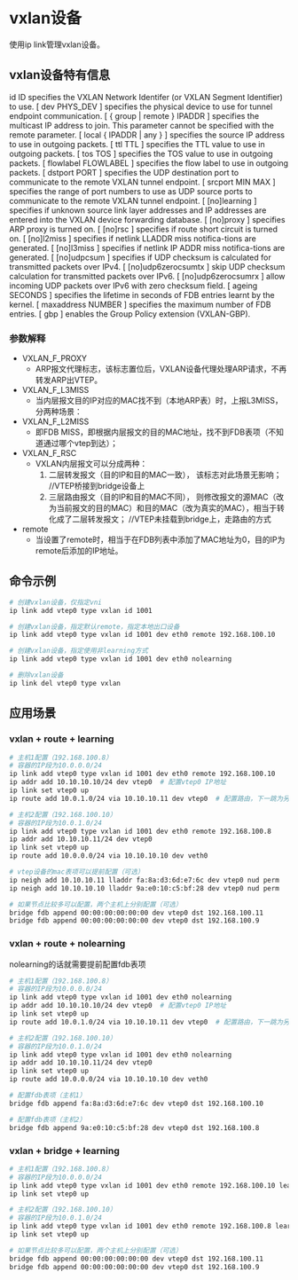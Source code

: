 # vxlan设备

使用ip link管理vxlan设备。


## vxlan设备特有信息

id ID 						    specifies the VXLAN Network Identifer (or VXLAN Segment Identifier) to use.
[ dev PHYS_DEV  ] 		        specifies the physical device to use for tunnel endpoint communication.
[ { group | remote } IPADDR ] 	specifies the multicast IP address to join.  This parameter cannot be specified with the remote parameter.
[ local { IPADDR | any } ] 		specifies the source IP address to use in outgoing packets.
[ ttl TTL ] 					specifies the TTL value to use in outgoing packets.
[ tos TOS ] 					specifies the TOS value to use in outgoing packets.
[ flowlabel FLOWLABEL ] 		specifies the flow label to use in outgoing packets.
[ dstport PORT ] 				specifies the UDP destination port to communicate to the remote VXLAN tunnel endpoint.
[ srcport MIN MAX ] 			specifies the range of port numbers to use as UDP source ports to communicate to the remote VXLAN tunnel endpoint.
[ [no]learning ] 				specifies if unknown source link layer addresses and IP addresses are entered into the VXLAN device forwarding database.
[ [no]proxy ] 					specifies ARP proxy is turned on.
[ [no]rsc ] 					specifies if route short circuit is turned on.
[ [no]l2miss ] 					specifies if netlink LLADDR miss notifica-tions are generated.
[ [no]l3miss ] 					specifies if netlink IP ADDR miss notifica-tions are generated.
[ [no]udpcsum ] 				specifies if UDP checksum is calculated for transmitted packets over IPv4.
[ [no]udp6zerocsumtx ] 			skip UDP checksum calculation for transmitted packets over IPv6.
[ [no]udp6zerocsumrx ] 			allow incoming UDP packets over IPv6 with zero checksum field.
[ ageing SECONDS ] 				specifies the lifetime in seconds of FDB entries learnt by the kernel.
[ maxaddress NUMBER ] 			specifies the maximum number of FDB entries.
[ gbp ]							enables the Group Policy extension (VXLAN-GBP).


### 参数解释

* VXLAN_F_PROXY
  * ARP报文代理标志，该标志置位后，VXLAN设备代理处理ARP请求，不再转发ARP出VTEP。
* VXLAN_F_L3MISS 
  * 当内层报文目的IP对应的MAC找不到（本地ARP表）时，上报L3MISS，分两种场景：
* VXLAN_F_L2MISS
  * 即FDB MISS，即根据内层报文的目的MAC地址，找不到FDB表项（不知道通过哪个vtep到达）；
* VXLAN_F_RSC
  * VXLAN内层报文可以分成两种：
    1. 二层转发报文（目的IP和目的MAC一致）， 该标志对此场景无影响；   //VTEP桥接到bridge设备上
    2. 三层路由报文（目的IP和目的MAC不同）， 则修改报文的源MAC（改为当前报文的目的MAC）和目的MAC（改为真实的MAC），相当于转化成了二层转发报文；  //VTEP未挂载到bridge上，走路由的方式
* remote 
  * 当设置了remote时，相当于在FDB列表中添加了MAC地址为0，目的IP为remote后添加的IP地址。


## 命令示例

```bash
# 创建vxlan设备，仅指定vni
ip link add vtep0 type vxlan id 1001

# 创建vxlan设备，指定默认remote，指定本地出口设备
ip link add vtep0 type vxlan id 1001 dev eth0 remote 192.168.100.10

# 创建vxlan设备，指定使用非learning方式
ip link add vtep0 type vxlan id 1001 dev eth0 nolearning

# 删除vxlan设备
ip link del vtep0 type vxlan
```


## 应用场景

### vxlan + route + learning

```bash
# 主机1配置（192.168.100.8）
# 容器的IP段为10.0.0.0/24
ip link add vtep0 type vxlan id 1001 dev eth0 remote 192.168.100.10 
ip addr add 10.10.10.10/24 dev vtep0  # 配置vtep0 IP地址
ip link set vtep0 up
ip route add 10.0.1.0/24 via 10.10.10.11 dev vtep0  # 配置路由，下一跳为另一端的vtep设备的IP地址

# 主机2配置（192.168.100.10）
# 容器的IP段为10.0.1.0/24
ip link add vtep0 type vxlan id 1001 dev eth0 remote 192.168.100.8
ip addr add 10.10.10.11/24 dev vtep0
ip link set vtep0 up
ip route add 10.0.0.0/24 via 10.10.10.10 dev veth0 

# vtep设备的mac表项可以提前配置（可选）
ip neigh add 10.10.10.11 lladdr fa:8a:d3:6d:e7:6c dev vtep0 nud perm
ip neigh add 10.10.10.10 lladdr 9a:e0:10:c5:bf:28 dev vtep0 nud perm

# 如果节点比较多可以配置，两个主机上分别配置（可选）
bridge fdb append 00:00:00:00:00:00 dev vtep0 dst 192.168.100.11 
bridge fdb append 00:00:00:00:00:00 dev vtep0 dst 192.168.100.9
```


### vxlan + route + nolearning

nolearning的话就需要提前配置fdb表项

```bash
# 主机1配置（192.168.100.8）
# 容器的IP段为10.0.0.0/24
ip link add vtep0 type vxlan id 1001 dev eth0 nolearning
ip addr add 10.10.10.10/24 dev vtep0  # 配置vtep0 IP地址
ip link set vtep0 up
ip route add 10.0.1.0/24 via 10.10.10.11 dev vtep0  # 配置路由，下一跳为另一端的vtep设备的IP地址

# 主机2配置（192.168.100.10）
# 容器的IP段为10.0.1.0/24
ip link add vtep0 type vxlan id 1001 dev eth0 nolearning 
ip addr add 10.10.10.11/24 dev vtep0
ip link set vtep0 up
ip route add 10.0.0.0/24 via 10.10.10.10 dev veth0 

# 配置fdb表项（主机1）
bridge fdb append fa:8a:d3:6d:e7:6c dev vtep0 dst 192.168.100.10 

# 配置fdb表项（主机2）
bridge fdb append 9a:e0:10:c5:bf:28 dev vtep0 dst 192.168.100.8
```


### vxlan + bridge + learning

```bash
# 主机1配置（192.168.100.8）
# 容器的IP段为10.0.0.0/24
ip link add vtep0 type vxlan id 1001 dev eth0 remote 192.168.100.10 learning
ip link set vtep0 up

# 主机2配置（192.168.100.10）
# 容器的IP段为10.0.1.0/24
ip link add vtep0 type vxlan id 1001 dev eth0 remote 192.168.100.8 learning
ip link set vtep0 up

# 如果节点比较多可以配置，两个主机上分别配置（可选）
bridge fdb append 00:00:00:00:00:00 dev vtep0 dst 192.168.100.11 
bridge fdb append 00:00:00:00:00:00 dev vtep0 dst 192.168.100.9
```
